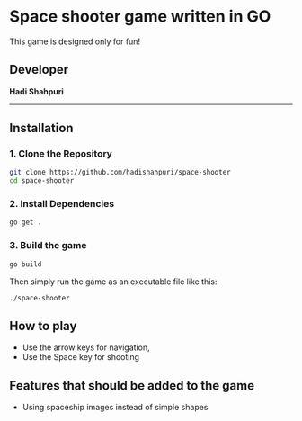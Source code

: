 # Space shooter game written in GO

This game is designed only for fun!


## Developer

**Hadi Shahpuri**

---

## Installation

### 1. Clone the Repository

```bash
git clone https://github.com/hadishahpuri/space-shooter
cd space-shooter
```

### 2. Install Dependencies
```bash
go get .
```

### 3. Build the game
```bash
go build
```

Then simply run the game as an executable file like this:
```bash
./space-shooter
```

## How to play
- Use the arrow keys for navigation,
- Use the Space key for shooting


## Features that should be added to the game
- Using spaceship images instead of simple shapes
